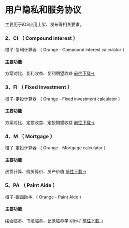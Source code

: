 # 用户隐私和服务协议
主要用于iOS应用上架、发布等相关要求。
### 2、CI （ Compound interest ）
橙子-复利计算器 （ Orange - Compound interest calculator ）
#### 主要功能
方案对比、复利收益、复利期望收益
[前往下载->](https://apps.apple.com/app/id1615745833)
### 3、FI （ Fixed investment ）
橙子-定投计算器 （ Orange - Fixed investment calculator ）
#### 主要功能
方案对比、定投收益、定投期望收益
[前往下载->](https://apps.apple.com/app/id1617445993)
### 4、M （ Mortgage ）
橙子-定投计算器 （ Orange - Mortgage calculator ）
#### 主要功能
房贷计算、购房算价、房产价值
[前往下载->](https://apps.apple.com/app/id1624218771)
### 5、PA （ Paint Aide ）
橙子-画画助手 （ Orange - Paint Aide ）
#### 主要功能
绘画临摹、书法临摹，记录临摹学习历程
[前往下载->](https://apps.apple.com/app/id1643542151)
